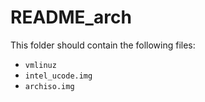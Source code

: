 README_arch
===========
This folder should contain the following files:
- `vmlinuz`
- `intel_ucode.img`
- `archiso.img`
